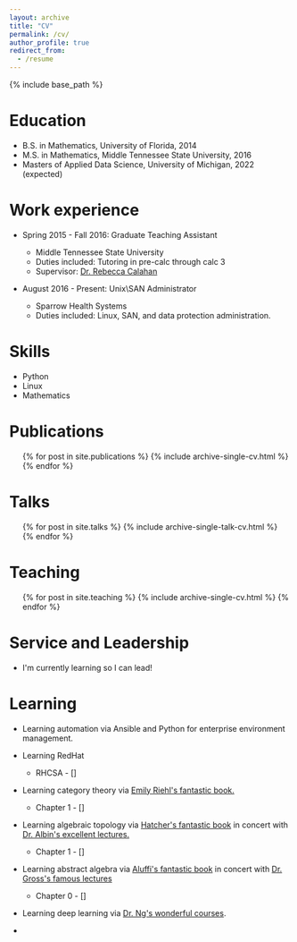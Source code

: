 ```yaml
---
layout: archive
title: "CV"
permalink: /cv/
author_profile: true
redirect_from:
  - /resume
---
```


{% include base_path %}

Education
======
* B.S. in Mathematics, University of Florida, 2014
* M.S. in Mathematics, Middle Tennessee State University, 2016
* Masters of Applied Data Science, University of Michigan, 2022 (expected)

Work experience
======
* Spring 2015 - Fall 2016: Graduate Teaching Assistant
  * Middle Tennessee State University
  * Duties included: Tutoring in pre-calc through calc 3
  * Supervisor: [Dr. Rebecca Calahan](https://www.mtsu.edu/faculty/rebecca-calahan)

* August 2016 - Present: Unix\SAN Administrator
  * Sparrow Health Systems
  * Duties included: Linux, SAN, and data protection administration. 
  
Skills
======
* Python
* Linux
* Mathematics

Publications
======
  <ul>{% for post in site.publications %}
    {% include archive-single-cv.html %}
  {% endfor %}</ul>
  
Talks
======
  <ul>{% for post in site.talks %}
    {% include archive-single-talk-cv.html %}
  {% endfor %}</ul>
  
Teaching
======
  <ul>{% for post in site.teaching %}
    {% include archive-single-cv.html %}
  {% endfor %}</ul>
  
Service and Leadership
======
* I'm currently learning so I can lead!

Learning
======
* Learning automation via Ansible and Python for enterprise environment management. 
* Learning RedHat
  * RHCSA - []
* Learning category theory via [Emily Riehl's fantastic book.](https://www.amazon.com/Category-Theory-Context-Aurora-Originals/dp/048680903X/ref=sr_1_1?keywords=emily+riehl&qid=1579741117&sr=8-1)
  * Chapter 1 - []
* Learning algebraic topology via [Hatcher's fantastic book](https://www.amazon.com/Algebraic-Topology-Allen-Hatcher/dp/0521795400/ref=sr_1_1?keywords=hatcher+algebraic&qid=1579741077&sr=8-1) in concert with [Dr. Albin's excellent lectures.](https://www.youtube.com/watch?v=XxFGokyYo6g&list=PLpRLWqLFLVTCL15U6N3o35g4uhMSBVA2b)
  * Chapter 1 - []
* Learning abstract algebra via [Aluffi's fantastic book](https://www.amazon.com/Algebra-Chapter-Graduate-Studies-Mathematics/dp/0821847813/ref=sr_1_1?keywords=aluffi&qid=1579741309&sr=8-1) in concert with [Dr. Gross's famous lectures](https://www.youtube.com/watch?v=VdLhQs_y_E8&list=PLelIK3uylPMGzHBuR3hLMHrYfMqWWsmx5)
  * Chapter 0 - []
* Learning deep learning via [Dr. Ng's wonderful courses](https://www.coursera.org/specializations/deep-learning).

* 
